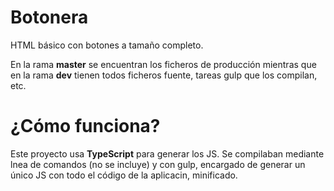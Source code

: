 # Botonera
HTML básico con botones a tamaño completo.

En la rama **master** se encuentran los ficheros de producción
mientras que en la rama **dev** tienen todos ficheros fuente,
tareas gulp que los compilan, etc.

# ¿Cómo funciona?

Este proyecto usa **TypeScript** para generar los JS.
Se compilaban mediante lnea de comandos (no se incluye)
y con gulp, encargado de generar un único JS con todo el código
de la aplicacin, minificado.
